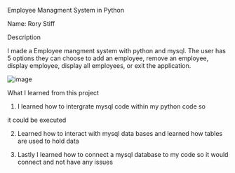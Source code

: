 Employee Managment System in Python

Name: Rory Stiff

Description


I made a Employee mangment system with python and mysql. The user has
5 options they can choose to add an employee, remove an employee, display employee, display all employees, or exit the application. 


![image](https://github.com/user-attachments/assets/dd51b247-4974-4a9c-816a-1cbc85aecb52)



What I learned from this project

1. I learned how to intergrate mysql code within my python code so

it could be executed

2. Learned how to interact with mysql data bases and learned how tables are used to hold data

3. Lastly I learned how to connect a mysql database to my code so it would connect and not have any issues





